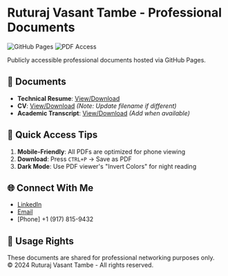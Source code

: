 # Ruturaj Vasant Tambe - Professional Documents

![GitHub Pages](https://img.shields.io/badge/GitHub%20Pages-Live-brightgreen)
![PDF Access](https://img.shields.io/badge/PDFs-No%20Login%20Required-blue)

Publicly accessible professional documents hosted via GitHub Pages.

## 📄 Documents
- **Technical Resume**: [View/Download](https://ruturaj-vasant.github.io/Profile/docs/Tech_Ruturaj_Vasant_Tambe_Resume.pdf)
- **CV**: [View/Download](https://ruturaj-vasant.github.io/Profile/docs/Tech_Ruturaj_Vasant_Tambe_Resume.pdf) *(Note: Update filename if different)*
- **Academic Transcript**: [View/Download](https://ruturaj-vasant.github.io/Profile/docs/Transcript.pdf) *(Add when available)*

## 🎯 Quick Access Tips
1. **Mobile-Friendly**: All PDFs are optimized for phone viewing
2. **Download**: Press `CTRL+P` → Save as PDF
3. **Dark Mode**: Use PDF viewer's "Invert Colors" for night reading

## 🌐 Connect With Me
- [LinkedIn](https://linkedin.com/in/ruturaj-tambe-929364169)
- [Email](mailto:rvt2018@stern.nyu.edu)
- [Phone] +1 (917) 815-9432

## 📜 Usage Rights
These documents are shared for professional networking purposes only.  
© 2024 Ruturaj Vasant Tambe - All rights reserved.
